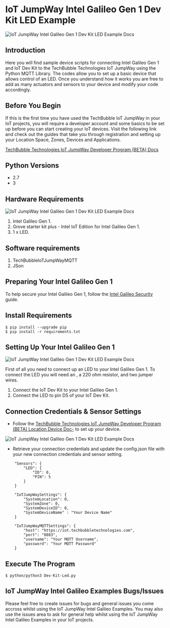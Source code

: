 # IoT JumpWay Intel Galileo Gen 1 Dev Kit LED Example

![IoT JumpWay Intel Galileo Gen 1 Dev Kit LED Example Docs](../../../images/main/IoT-Jumpway.jpg)  

## Introduction

Here you will find sample device scripts for connecting Intel Galileo Gen 1 and IoT Dev Kit to the TechBubble Technologies IoT JumpWay using the Python MQTT Library. The codes allow you to set up a basic device that allows control of an LED. Once you understand how it works you are free to add as many actuators and sensors to your device and modify your code accordingly.

## Before You Begin

If this is the first time you have used the TechBubble IoT JumpWay in your IoT projects, you will require a developer account and some basics to be set up before you can start creating your IoT devices. Visit the following link and check out the guides that take you through registration and setting up your Location Space, Zones, Devices and Applications.

[TechBubble Technologies IoT JumpWay Developer Program (BETA) Docs](https://github.com/TechBubbleTechnologies/IoT-JumpWay-Docs/ "TechBubble Technologies IoT JumpWay Developer Program (BETA) Docs")

## Python Versions

- 2.7
- 3

## Hardware Requirements

![IoT JumpWay Intel Galileo Gen 1 Dev Kit LED Example Docs](../../../images/Dev-Kit-LED/Hardware.jpg)

1. Intel Galileo Gen 1.
2. Grove starter kit plus - Intel IoT Edition for Intel Galileo Gen 1.
3. 1 x LED.

## Software requirements

1. TechBubbleIoTJumpWayMQTT  
2. JSon

## Preparing Your Intel Galileo Gen 1

To help secure your Intel Galileo Gen 1, follow the [Intel Galileo Security](https://github.com/TechBubbleTechnologies/IoT-JumpWay-Intel-Examples/blob/master/Intel-Galileo/DOCS/1-Security.md "Intel Galileo Security") guide.

## Install Requirements

    $ pip install --upgrade pip
    $ pip install -r requirements.txt

## Setting Up Your Intel Galileo Gen 1

![IoT JumpWay Intel Galileo Gen 1 Dev Kit LED Example Docs](../../../images/Dev-Kit-LED/Blinking.jpg)

First of all you need to connect up an LED to your Intel Galileo Gen 1. To connect the LED you will need an , a 220 ohm resistor, and two jumper wires. 

1. Connect the IoT Dev Kit to your Intel Galileo Gen 1.
2. Connect the LED to pin D5 of your IoT Dev Kit.

## Connection Credentials & Sensor Settings

- Follow the [TechBubble Technologies IoT JumpWay Developer Program (BETA) Location Device Doc-](https://github.com/TechBubbleTechnologies/IoT-JumpWay-Docs/blob/master/4-Location-Devices.md "TechBubble Technologies IoT JumpWay Developer Program (BETA) Location Device Doc") to set up your device. 

![IoT JumpWay Intel Galileo Gen 1 Dev Kit LED Example Docs](../../../images/Dev-Kit-LED/Device-Creation.png)  

- Retrieve your connection credentials and update the config.json file with your new connection  credentials and sensor setting.

```
	"Sensors": {
		"LED": {
			"ID": 0,
			"PIN": 5
		}
	}
```

```
	"IoTJumpWaySettings": {
		"SystemLocation": 0,
		"SystemZone": 0,
		"SystemDeviceID": 0,
		"SystemDeviceName" : "Your Device Name"
	}
```


```
	"IoTJumpWayMQTTSettings": {
		"host": "https://iot.techbubbletechnologies.com",
		"port": "8883",
		"username": "Your MQTT Username",
		"password": "Your MQTT Password"
	}
```


## Execute The Program

    $ python/python3 Dev-Kit-Led.py 

## IoT JumpWay Intel Galileo Examples Bugs/Issues

Please feel free to create issues for bugs and general issues you come accross whilst using the IoT JumpWay Intel Galileo Examples. You may also use the issues area to ask for general help whilst using the IoT JumpWay Intel Galileo Examples in your IoT projects.